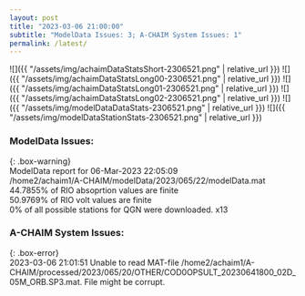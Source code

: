 ```yaml
---
layout: post
title: "2023-03-06 21:00:00"
subtitle: "ModelData Issues: 3; A-CHAIM System Issues: 1"
permalink: /latest/
---
```


![]({{ "/assets/img/achaimDataStatsShort-2306521.png" | relative_url }})
![]({{ "/assets/img/achaimDataStatsLong00-2306521.png" | relative_url }})
![]({{ "/assets/img/achaimDataStatsLong01-2306521.png" | relative_url }})
![]({{ "/assets/img/achaimDataStatsLong02-2306521.png" | relative_url }})
![]({{ "/assets/img/modelDataDataStats-2306521.png" | relative_url }})
![]({{ "/assets/img/modelDataStationStats-2306521.png" | relative_url }})

### ModelData Issues:  
  
{: .box-warning}  
 ModelData report for 06-Mar-2023 22:05:09   
 /home2/achaim1/A-CHAIM/modelData/2023/065/22/modelData.mat   
 44.7855% of RIO absoprtion values are finite   
 50.9769% of RIO volt values are finite   
 0% of all possible stations for QGN were downloaded. x13   
  
### A-CHAIM System Issues:  
  
{: .box-error}  
2023-03-06 21:01:51 Unable to read MAT-file /home2/achaim1/A-CHAIM/processed/2023/065/20/OTHER/COD0OPSULT_20230641800_02D_05M_ORB.SP3.mat. File might be corrupt.  
